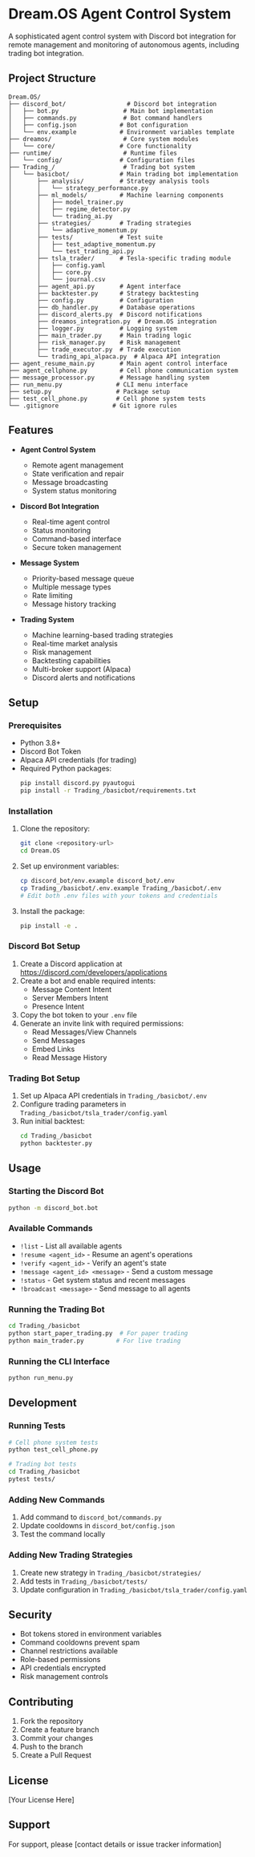 # Dream.OS Agent Control System

A sophisticated agent control system with Discord bot integration for remote management and monitoring of autonomous agents, including trading bot integration.

## Project Structure

```
Dream.OS/
├── discord_bot/                 # Discord bot integration
│   ├── bot.py                  # Main bot implementation
│   ├── commands.py             # Bot command handlers
│   ├── config.json            # Bot configuration
│   └── env.example            # Environment variables template
├── dreamos/                    # Core system modules
│   └── core/                  # Core functionality
├── runtime/                    # Runtime files
│   └── config/                # Configuration files
├── Trading_/                   # Trading bot system
│   └── basicbot/              # Main trading bot implementation
│       ├── analysis/          # Strategy analysis tools
│       │   └── strategy_performance.py
│       ├── ml_models/         # Machine learning components
│       │   ├── model_trainer.py
│       │   ├── regime_detector.py
│       │   └── trading_ai.py
│       ├── strategies/        # Trading strategies
│       │   └── adaptive_momentum.py
│       ├── tests/             # Test suite
│       │   ├── test_adaptive_momentum.py
│       │   └── test_trading_api.py
│       ├── tsla_trader/       # Tesla-specific trading module
│       │   ├── config.yaml
│       │   ├── core.py
│       │   └── journal.csv
│       ├── agent_api.py       # Agent interface
│       ├── backtester.py      # Strategy backtesting
│       ├── config.py          # Configuration
│       ├── db_handler.py      # Database operations
│       ├── discord_alerts.py  # Discord notifications
│       ├── dreamos_integration.py  # Dream.OS integration
│       ├── logger.py          # Logging system
│       ├── main_trader.py     # Main trading logic
│       ├── risk_manager.py    # Risk management
│       ├── trade_executor.py  # Trade execution
│       └── trading_api_alpaca.py  # Alpaca API integration
├── agent_resume_main.py       # Main agent control interface
├── agent_cellphone.py         # Cell phone communication system
├── message_processor.py       # Message handling system
├── run_menu.py               # CLI menu interface
├── setup.py                  # Package setup
├── test_cell_phone.py        # Cell phone system tests
└── .gitignore               # Git ignore rules
```

## Features

- **Agent Control System**
  - Remote agent management
  - State verification and repair
  - Message broadcasting
  - System status monitoring

- **Discord Bot Integration**
  - Real-time agent control
  - Status monitoring
  - Command-based interface
  - Secure token management

- **Message System**
  - Priority-based message queue
  - Multiple message types
  - Rate limiting
  - Message history tracking

- **Trading System**
  - Machine learning-based trading strategies
  - Real-time market analysis
  - Risk management
  - Backtesting capabilities
  - Multi-broker support (Alpaca)
  - Discord alerts and notifications

## Setup

### Prerequisites

- Python 3.8+
- Discord Bot Token
- Alpaca API credentials (for trading)
- Required Python packages:
  ```bash
  pip install discord.py pyautogui
  pip install -r Trading_/basicbot/requirements.txt
  ```

### Installation

1. Clone the repository:
   ```bash
   git clone <repository-url>
   cd Dream.OS
   ```

2. Set up environment variables:
   ```bash
   cp discord_bot/env.example discord_bot/.env
   cp Trading_/basicbot/.env.example Trading_/basicbot/.env
   # Edit both .env files with your tokens and credentials
   ```

3. Install the package:
   ```bash
   pip install -e .
   ```

### Discord Bot Setup

1. Create a Discord application at https://discord.com/developers/applications
2. Create a bot and enable required intents:
   - Message Content Intent
   - Server Members Intent
   - Presence Intent
3. Copy the bot token to your `.env` file
4. Generate an invite link with required permissions:
   - Read Messages/View Channels
   - Send Messages
   - Embed Links
   - Read Message History

### Trading Bot Setup

1. Set up Alpaca API credentials in `Trading_/basicbot/.env`
2. Configure trading parameters in `Trading_/basicbot/tsla_trader/config.yaml`
3. Run initial backtest:
   ```bash
   cd Trading_/basicbot
   python backtester.py
   ```

## Usage

### Starting the Discord Bot

```bash
python -m discord_bot.bot
```

### Available Commands

- `!list` - List all available agents
- `!resume <agent_id>` - Resume an agent's operations
- `!verify <agent_id>` - Verify an agent's state
- `!message <agent_id> <message>` - Send a custom message
- `!status` - Get system status and recent messages
- `!broadcast <message>` - Send message to all agents

### Running the Trading Bot

```bash
cd Trading_/basicbot
python start_paper_trading.py  # For paper trading
python main_trader.py         # For live trading
```

### Running the CLI Interface

```bash
python run_menu.py
```

## Development

### Running Tests

```bash
# Cell phone system tests
python test_cell_phone.py

# Trading bot tests
cd Trading_/basicbot
pytest tests/
```

### Adding New Commands

1. Add command to `discord_bot/commands.py`
2. Update cooldowns in `discord_bot/config.json`
3. Test the command locally

### Adding New Trading Strategies

1. Create new strategy in `Trading_/basicbot/strategies/`
2. Add tests in `Trading_/basicbot/tests/`
3. Update configuration in `Trading_/basicbot/tsla_trader/config.yaml`

## Security

- Bot tokens stored in environment variables
- Command cooldowns prevent spam
- Channel restrictions available
- Role-based permissions
- API credentials encrypted
- Risk management controls

## Contributing

1. Fork the repository
2. Create a feature branch
3. Commit your changes
4. Push to the branch
5. Create a Pull Request

## License

[Your License Here]

## Support

For support, please [contact details or issue tracker information] 